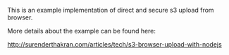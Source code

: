 This is an example implementation of direct and secure s3 upload from browser.

More details about the example can be found here:

http://surenderthakran.com/articles/tech/s3-browser-upload-with-nodejs
